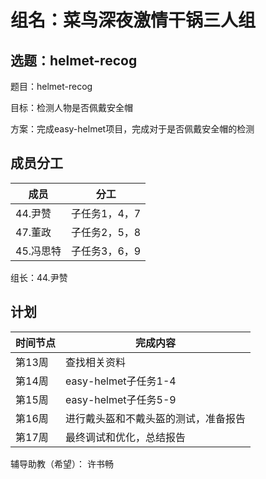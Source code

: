 # 组名：菜鸟深夜激情干锅三人组

## 选题：helmet-recog

题目：helmet-recog

目标：检测人物是否佩戴安全帽

方案：完成easy-helmet项目，完成对于是否佩戴安全帽的检测

## 成员分工

| 成员      | 分工          |
| --------- | ------------- |
| 44.尹赞   | 子任务1，4，7 |
| 47.董政   | 子任务2，5，8 |
| 45.冯思特 | 子任务3，6，9 |

组长：44.尹赞

## 计划

| 时间节点 | 完成内容                             |
| -------- | ------------------------------------ |
| 第13周   | 查找相关资料                         |
| 第14周   | easy-helmet子任务1-4                 |
| 第15周   | easy-helmet子任务5-9                 |
| 第16周   | 进行戴头盔和不戴头盔的测试，准备报告 |
| 第17周   | 最终调试和优化，总结报告             |

辅导助教（希望）： 许书畅

